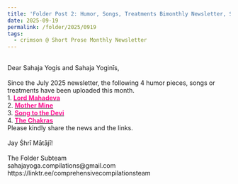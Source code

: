 ```yaml
---
title: 'Folder Post 2: Humor, Songs, Treatments Bimonthly Newsletter, September 2025'
date: 2025-09-19
permalink: /folder/2025/0919
tags:
  - crimson @ Short Prose Monthly Newsletter
---
```


<p>
<br>
Dear Sahaja Yogis and Sahaja Yoginīs,<br>
<br>
Since the July 2025 newsletter, the following 4 humor pieces, songs or treatments have been uploaded this month.<br>
1. <a href="https://seven-teams.github.io/folder/Lord-Mahadeva-1998-0606-ASN"> <font color="DeepPink"><b>Lord Mahadeva</b></font></a><br>
2. <a href="https://seven-teams.github.io/folder/1987-0000-JMW-Mother-Mine"> <font color="DeepPink"><b>Mother Mine</b></font></a><br>
3. <a href="https://seven-teams.github.io/folder/Song-to-the-Devi-1997-1018-ASN"> <font color="DeepPink"><b>Song to the Devi</b></font></a><br>
4. <a href="https://seven-teams.github.io/folder/1988-0000-GB-The-Chakras-1988-0700-DCB-USA-P19"> <font color="DeepPink"><b>The Chakras</b></font></a><br>
Please kindly share the news and the links.<br>
<br>
Jay Śhrī Mātājī!<br>
<br>
The Folder Subteam<br>
sahajayoga.compilations@gmail.com<br>
https://linktr.ee/comprehensivecompilationsteam<br>
</p>